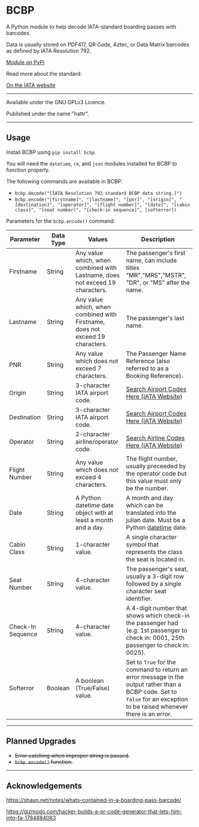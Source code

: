 # BCBP

A Python module to help decode IATA-standard boarding passes with barcodes.

Data is usually stored on PDF417, QR Code, Aztec, or Data Matrix barcodes as defined by IATA Resolution 792.

[Module on PyPi](https://pypi.org/project/bcbp/)

Read more about the standard:

[On the IATA website](https://www.iata.org/contentassets/1dccc9ed041b4f3bbdcf8ee8682e75c4/2021_03_02-bcbp-implementation-guide-version-7-.pdf)

---

Available under the GNU GPLv3 Licence.

Published under the name "hattr".

---

## Usage

Install BCBP using `pip install bcbp`.

You will need the `datetime`, `re`, and `json` modules installed for BCBP to function properly.

The following commands are available in BCBP:

- `bcbp.decode("[IATA Resolution 792-standard BCBP data string.]")`
- `bcbp.encode("[firstname]", "[lastname]", "[pnr]", "[origin]", "[destination]", "[operator]", "[flight number]", "[date]", "[cabin class]", "[seat number]", "[check-in sequence]", [softerror])`

Parameters for the `bcbp.encode()` command:

| Parameter | Data Type | Values | Description | 
| ----------- | ----------- | ----------- | ----------- |
| Firstname | String | Any value which, when combined with Lastname, does not exceed 19 characters. | The passenger's first name, can include titles "MR","MRS","MSTR", "DR", or "MS" after the name. |
| Lastname | String | Any value which, when combined with Firstname, does not exceed 19 characters. | The passenger's last name. |
| PNR | String | Any value which does not exceed 7 characters. | The Passenger Name Reference (also referred to as a Booking Reference). |
| Origin | String | 3-character IATA airport code. | [Search Airport Codes Here (IATA Website)](https://www.iata.org/en/publications/directories/code-search/) |
| Destination | String | 3-character IATA airport code. | [Search Airport Codes Here (IATA Website)](https://www.iata.org/en/publications/directories/code-search/) |
| Operator | String | 2-character airline/operator code. | [Search Airline Codes Here (IATA Website)](https://www.iata.org/en/publications/directories/code-search/) |
| Flight Number | String | Any value which does not exceed 4 characters. | The flight number, usually preceeded by the operator code but this value must only be the number. |
| Date | String | A Python datetime date object with at least a month and a day. | A month and day which can be translated into the julian date. Must be a Python [datetime](https://docs.python.org/3/library/datetime.html) date. |
| Cabin Class | String | 1-character value. | A single character symbol that represents the class the seat is located in. |
| Seat Number | String | 4-character value. | The passenger's seat, usually a 3-digit row followed by a single character seat identifier. |
| Check-In Sequence | String | 4-character value. | A 4-digit number that shows which check-in the passenger had (e.g: 1st passenger to check in: 0001, 25th passenger to check in: 0025). |
| Softerror | Boolean | A boolean (True/False) value. | Set to `True` for the command to return an error message in the output rather than a BCBP code. Set to `false` for an exception to be raised whenever there is an error. |

---

## Planned Upgrades

- ~~Error catching when improper string is passed.~~
- ~~`bcbp.encode()` function.~~

---

## Acknowledgements

https://shaun.net/notes/whats-contained-in-a-boarding-pass-barcode/

https://gizmodo.com/hacker-builds-a-qr-code-generator-that-lets-him-into-fa-1784884083